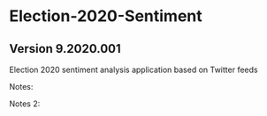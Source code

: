 # Election-2020-Sentiment
## Version 9.2020.001
Election 2020 sentiment analysis application based on Twitter feeds

Notes:

Notes 2:

